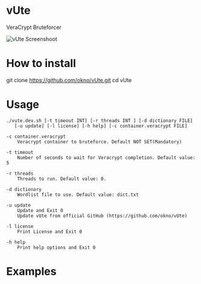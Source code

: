 # vUte 
VeraCrypt Bruteforcer

![vUte Screenshoot](https://github.com/okno/vUte/blob/master/screenshot.png?raw=true)

# How to install 
git clone https://github.com/okno/vUte.git
cd vUte 

# Usage 
    ./vute.dev.sh [-t timeout INT] [-r threads INT ] [-d dictionary FILE]
       [-u update] [-l license] [-h help] [-c container.veracrypt FILE]

    -c container.veracrypt
        Veracrypt container to bruteforce. Default NOT SET(Mandatory)

    -t timeout
        Number of seconds to wait for Veracrypt completion. Default value: 5

    -r threads
        Threads to run. Default value: 0.

    -d dictionary
        Wordlist file to use. Default value: dict.txt

    -u update
        Update and Exit 0
        Update vUte from official GitHub (https://github.com/okno/vUte)

    -l license
        Print License and Exit 0

    -h help
        Print help options and Exit 0
# Examples 


